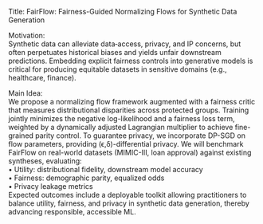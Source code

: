 Title: FairFlow: Fairness-Guided Normalizing Flows for Synthetic Data Generation

Motivation:  
Synthetic data can alleviate data‐access, privacy, and IP concerns, but often perpetuates historical biases and yields unfair downstream predictions. Embedding explicit fairness controls into generative models is critical for producing equitable datasets in sensitive domains (e.g., healthcare, finance).

Main Idea:  
We propose a normalizing flow framework augmented with a fairness critic that measures distributional disparities across protected groups. Training jointly minimizes the negative log-likelihood and a fairness loss term, weighted by a dynamically adjusted Lagrangian multiplier to achieve fine-grained parity control. To guarantee privacy, we incorporate DP-SGD on flow parameters, providing (ϵ,δ)-differential privacy. We will benchmark FairFlow on real-world datasets (MIMIC-III, loan approval) against existing syntheses, evaluating:  
• Utility: distributional fidelity, downstream model accuracy  
• Fairness: demographic parity, equalized odds  
• Privacy leakage metrics  
Expected outcomes include a deployable toolkit allowing practitioners to balance utility, fairness, and privacy in synthetic data generation, thereby advancing responsible, accessible ML.